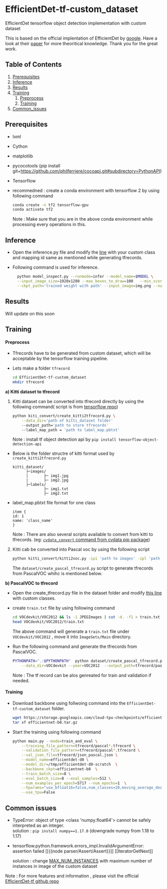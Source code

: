 # EfficientDet-tf-custom_dataset
EfficientDet tensorflow object detection implementation with custom dataset

This is based on the official implentation of EfficientDet by [google](https://github.com/google/automl/tree/master/efficientdet). Have a look at their [paper](https://arxiv.org/abs/1911.09070) for more theoritical knowledge. 
Thank you for the great work.

## Table of Contents
1. [Prerequisites](#Prerequisites)
2. [Inference](#Inference)
3. [Results](#Results)
4. [Training](#Training)
    1. [Preprocess](#Preprocess)
    2. [Training](#Training) 
5. [Common_issues](#Issues)

## Prerequisites
- lxml
- Cython
- matplotlib
- pycocotools (pip install git+https://github.com/philferriere/cocoapi.git#subdirectory=PythonAPI)
- Tensorflow 

- recommedned : create a conda environment with tensorflow 2 by using following command 

  ```bash
  conda create -n tf2 tensorflow-gpu
  conda activate tf2
  ```
  Note : Make sure that you are in the above conda environment while processing every operations in this. 

## Inference 
- Open the inference.py file and modify the [line](https://github.com/Samjith888/EfficientDet-tf-custom_dataset/blob/25bba2341d977ba18f7de70daabc771413de7413/inference.py#L39) with your custom class and mapping id same as mentioned while generating tfrecords.
- Following command is used for inference.

  ```bash
    python model_inspect.py --runmode=infer --model_name=$MODEL \
    --input_image_size=1920x1280 --max_boxes_to_draw=100   --min_score_thresh=0.2 \
    --ckpt_path='trained weight with path' --input_image=img.png --num_classes  1 --output_image_dir='path to output directory'
  ```

## Results
Will update on this soon


## Training

#### Preprocess

- Tfrecords have to be generated from custom dataset, which will be acceptable by the tensorflow training pipeline.
- Lets make a folder `tfrecord` 

  ```bash
  cd EfficientDet-tf-custom_dataset
  mkdir tfrecord
  ```
**a) Kitti dataset to tfrecord** 

1) Kitti dataset can be converted into tfrecord directly by using the following command( script is from [tensorflow repo](https://github.com/tensorflow/models/blob/master/research/object_detection/dataset_tools/create_kitti_tf_record.py))

    ```bash
    python kiti_convert/create_kitti2tfrecord.py \
        --data_dir='path of kitti_dataset folder'
        --output_path='path to store tfrecords'
        --label_map_path = 'path to label_map.pbtxt'
    ```   
    Note : install tf object detection api by  `pip install tensorflow-object-detection-api`
- Below is the folder structre of kitti format used by `create_kitti2tfrecord.py`
    ``` 
    kitti_dataset/ 
          ├─images/
          |       ├─ img1.jpg
          |       ├─ img2.jpg
          ├─labels/ 
                  ├─ img1.txt
                  ├─ img2.txt 
    ```
- label_map.pbtxt file format for one class 
 
    ```
    item {
    id: 1
    name: 'class_name'
    }
    ```

  Note : There are also several scripts available to convert from kitti to tfrecords. (eg: [`cvdata_convert` command from cvdata pip package](https://github.com/monocongo/cvdata#annotation-format-conversion))

2) Kitti cab be converted into Pascal voc by using the following script 
    ```bash
    python kitti_convert/kitti2voc.py -ipi 'path to images' -ipl 'path to kitti labels'
    ```   
    The `dataset/create_pascal_tfrecord.py` script to generate tfrecords from PascalVOC whihc is mentioned below.
  
**b) PascalVOC to tfrecord** 

- Open the create_tfrecord.py file in the dataset folder and modify [this line](https://github.com/Samjith888/EfficientDet-tf-custom_dataset/blob/25bba2341d977ba18f7de70daabc771413de7413/dataset/create_pascal_tfrecord.py#L56) with custom classes.

- create `train.txt` file by using following command 

    ```bash
    cd VOCdevkit/VOC2012 && ls -1 JPEGImages | cut -d. -f1 > train.txt && cd -
    head VOCdevkit/VOC2012/train.txt
    ```
    The above command will generate a `train.txt` file under `VOCdevkit/VOC2012` , move it into `ImageSets/Main` directory.

- Run the following command and generate the tfrecords from PascalVOC.

    ```bash
    PYTHONPATH=".:$PYTHONPATH"  python dataset/create_pascal_tfrecord.py  \
        --data_dir=VOCdevkit --year=VOC2012  --output_path=tfrecord/pascal
    ```
    Note : The tf record can be alos genreated for train and validation if needed.

#### Training

* Download backbone using follwoing command into the `EfficientDet-tf-custom_dataset` folder.

    ```bash
    wget https://storage.googleapis.com/cloud-tpu-checkpoints/efficientnet/ckptsaug/efficientnet-b0.tar.gz
    tar xf efficientnet-b0.tar.gz 
    ```
* Start the training using following command 

    ```bash
    python main.py --mode=train_and_eval \
        --training_file_pattern=tfrecord/pascal*.tfrecord \
        --validation_file_pattern=tfrecord/pascal*.tfrecord \
        --val_json_file=tfrecord/json_pascal.json \
        --model_name=efficientdet-d0 \
        --model_dir=/tmp/efficientdet-d0-scratch  \
        --backbone_ckpt=efficientnet-b0  \
        --train_batch_size=8 \
        --eval_batch_size=8 --eval_samples=512 \
        --num_examples_per_epoch=5717 --num_epochs=1  \
        --hparams="use_bfloat16=false,num_classes=20,moving_average_decay=0" \
        --use_tpu=False
    ```



## Common issues

* TypeError: object of type <class 'numpy.float64'> cannot be safely interpreted as an integer.  
solution : `pip install numpy==1.17.0` (downgrade numpy from 1.18 to 1.17)

* tensorflow.python.framework.errors_impl.InvalidArgumentError: assertion failed
  [[{{node parser/Assert/Assert}}]]
  [[IteratorGetNext]]
  
  solution : change [MAX_NUM_INSTANCES](https://github.com/Samjith888/EfficientDet-tf-custom_dataset/blob/master/dataloader.py#L27) with maximum number of instances in image of the custom dataset
  

Note : For more features and information , please visit the official [EfficientDet-tf github repo](https://github.com/google/automl/tree/master/efficientdet)
